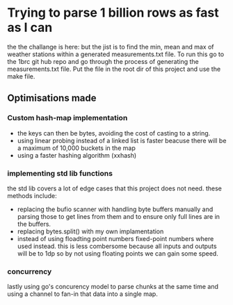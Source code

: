 # Trying to parse 1 billion rows as fast as I can
the the challange is here: but the jist is to find the min, mean and max of weather stations within a generated measurements.txt file. To run this go to the 1brc git hub repo and go through the process of generating the measurements.txt file. Put the file in the root dir of this project and use the make file.
## Optimisations made
### Custom hash-map implementation
- the keys can then be bytes, avoiding the cost of casting to a string.
- using linear probing instead of a linked list is faster beacuse there will be a maximum of 10,000 buckets in the map
- using a faster hashing algorithm (xxhash)
### implementing std lib functions
the std lib covers a lot of edge cases that this project does not need. these methods include:
- replacing the bufio scanner with handling byte buffers manually and parsing those to get lines from them and to ensure only full lines are in the buffers.
- replacing bytes.split() with my own implamentation
- instead of using floadting point numbers fixed-point numbers where used instead. this is less combersome because all inputs and outputs will be to 1dp so by not using floating points we can gain some speed.
### concurrency
lastly using go's concurency model to parse chunks at the same time and using a channel to fan-in that data into a single map. 
